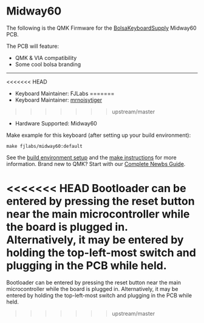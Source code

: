 # Midway60

The following is the QMK Firmware for the [BolsaKeyboardSupply](https://www.bolsakeyboardsupply.com) Midway60 PCB. 

The PCB will feature:
* QMK & VIA compatibility
* Some cool bolsa branding
 
---

<<<<<<< HEAD
* Keyboard Maintainer: FJLabs
=======
* Keyboard Maintainer: [mrnoisytiger](https://github.com/mrnoisytiger)
>>>>>>> upstream/master
* Hardware Supported: Midway60

Make example for this keyboard (after setting up your build environment):

    make fjlabs/midway60:default

See the [build environment setup](https://docs.qmk.fm/#/getting_started_build_tools) and the [make instructions](https://docs.qmk.fm/#/getting_started_make_guide) for more information. Brand new to QMK? Start with our [Complete Newbs Guide](https://docs.qmk.fm/#/newbs).

<<<<<<< HEAD
Bootloader can be entered by pressing the reset button near the main microcontroller while the board is plugged in. Alternatively, it may be entered by holding the top-left-most switch and plugging in the PCB while held.
=======
Bootloader can be entered by pressing the reset button near the main microcontroller while the board is plugged in. Alternatively, it may be entered by holding the top-left-most switch and plugging in the PCB while held.
>>>>>>> upstream/master
